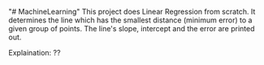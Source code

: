 "# MachineLearning" 
This project does Linear Regression from scratch.
It determines the line which has the smallest distance (minimum error) to a given group of points. 
The line's slope, intercept and the error are printed out.


Explaination:
??
